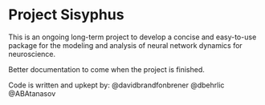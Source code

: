 # Project Sisyphus

This is an ongoing long-term project to develop a concise and easy-to-use package for the modeling and analysis of neural network dynamics for neuroscience.

Better documentation to come when the project is finished. 

Code is written and upkept by: @davidbrandfonbrener @dbehrlic @ABAtanasov


